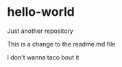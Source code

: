 # hello-world
Just another repository

This is a change to the readme.md file

I don't wanna taco bout it
